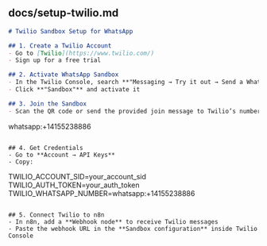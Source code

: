 ## **docs/setup-twilio.md**

```markdown
# Twilio Sandbox Setup for WhatsApp

## 1. Create a Twilio Account
- Go to [Twilio](https://www.twilio.com/)
- Sign up for a free trial

## 2. Activate WhatsApp Sandbox
- In the Twilio Console, search **"Messaging → Try it out → Send a WhatsApp message"**
- Click **"Sandbox"** and activate it

## 3. Join the Sandbox
- Scan the QR code or send the provided join message to Twilio’s number:
```

whatsapp:+14155238886

```

## 4. Get Credentials
- Go to **Account → API Keys**
- Copy:
```

TWILIO\_ACCOUNT\_SID=your\_account\_sid
TWILIO\_AUTH\_TOKEN=your\_auth\_token
TWILIO\_WHATSAPP\_NUMBER=whatsapp:+14155238886

```

## 5. Connect Twilio to n8n
- In n8n, add a **Webhook node** to receive Twilio messages
- Paste the webhook URL in the **Sandbox configuration** inside Twilio Console
```